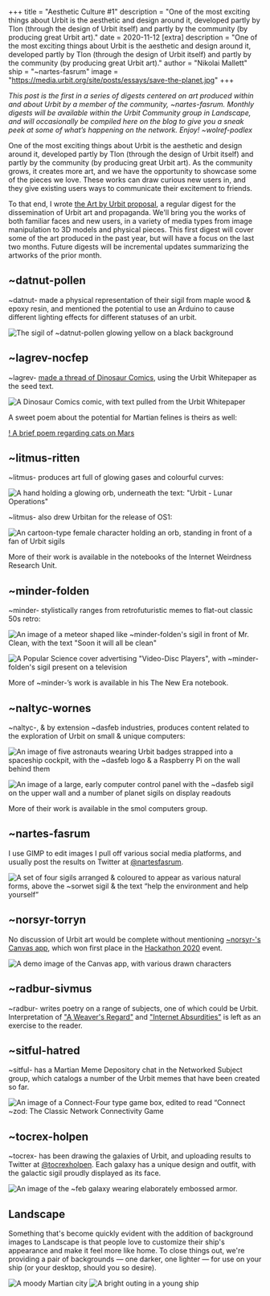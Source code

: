 +++
title = "Aesthetic Culture #1"
description = "One of the most exciting things about Urbit is the aesthetic and design around it, developed partly by Tlon (through the design of Urbit itself) and partly by the community (by producing great Urbit art)."
date = 2020-11-12
[extra]
description = "One of the most exciting things about Urbit is the aesthetic and design around it, developed partly by Tlon (through the design of Urbit itself) and partly by the community (by producing great Urbit art)."
author = "Nikolai Mallett"
ship = "~nartes-fasrum"
image = "https://media.urbit.org/site/posts/essays/save-the-planet.jpg"
+++

*This post is the first in a series of digests centered on art produced within and about Urbit by a member of the community, ~nartes-fasrum. Monthly digests will be available within the Urbit Community group in Landscape, and will occasionally be compiled here on the blog to give you a sneak peek at some of what’s happening on the network. Enjoy! ~wolref-podlex*

One of the most exciting things about Urbit is the aesthetic and design around it, developed partly by Tlon (through the design of Urbit itself) and partly by the community (by producing great Urbit art). As the community grows, it creates more art, and we have the opportunity to showcase some of the pieces we love. These works can draw curious new users in, and they give existing users ways to communicate their excitement to friends.

To that end, I wrote [the Art by Urbit proposal](https://grants.urbit.org/proposals/636838408-art-by-urbit), a regular digest for the dissemination of Urbit art and propaganda. We'll bring you the works of both familiar faces and new users, in a variety of media types from image manipulation to 3D models and physical pieces. This first digest will cover some of the art produced in the past year, but will have a focus on the last two months. Future digests will be incremental updates summarizing the artworks of the prior month.

## ~datnut-pollen

~datnut- made a physical representation of their sigil from maple wood & epoxy resin, and mentioned the potential to use an Arduino to cause different lighting effects for different statuses of an urbit.

![The sigil of ~datnut-pollen glowing yellow on a black background](https://i.imgur.com/GxmO6sT.jpg)

## ~lagrev-nocfep

~lagrev- [made a thread of Dinosaur Comics](https://twitter.com/sigilante/status/1299101593997127680), using the Urbit Whitepaper as the seed text.

![A Dinosaur Comics comic, with text pulled from the Urbit Whitepaper](https://pbs.twimg.com/media/EgdUaoKWoAAl6A3.jpg)

A sweet poem about the potential for Martian felines is theirs as well:

[! A brief poem regarding cats on Mars](https://pbs.twimg.com/media/Ef_KTbqWAAAHN-k.jpg)

## ~litmus-ritten

~litmus- produces art full of glowing gases and colourful curves:

![A hand holding a glowing orb, underneath the text: "Urbit - Lunar Operations"](https://i.imgur.com/fRbFIpj.png)

~litmus- also drew Urbitan for the release of OS1:

![An cartoon-type female character holding an orb, standing in front of a fan of Urbit sigils](https://i.imgur.com/vGqVmNM.png)

More of their work is available in the notebooks of the Internet Weirdness Research Unit.

## ~minder-folden

~minder- stylistically ranges from retrofuturistic memes to flat-out classic 50s retro:

![An image of a meteor shaped like ~minder-folden's sigil in front of Mr. Clean, with the text "Soon it will all be clean"](https://pbs.twimg.com/media/Eggk0CGU8AAJC-W.jpg)

![A Popular Science cover advertising "Video-Disc Players", with ~minder-folden's sigil present on a television](https://minderimages.nyc3.digitaloceanspaces.com/1ib61l8ugy451.jpg)

More of ~minder-’s work is available in his The New Era notebook.

## ~naltyc-wornes

~naltyc-, & by extension ~dasfeb industries, produces content related to the exploration of Urbit on small & unique computers:

![An image of five astronauts wearing Urbit badges strapped into a spaceship cockpit, with the ~dasfeb logo & a Raspberry Pi on the wall behind them](https://pbs.twimg.com/media/EkiyfGbVgAAp8wm.jpg)

![An image of a large, early computer control panel with the ~dasfeb sigil on the upper wall and a number of planet sigils on display readouts](https://pbs.twimg.com/media/Ejap_knXgAARo38.png)

More of their work is available in the smol computers group.

## ~nartes-fasrum

I use GIMP to edit images I pull off various social media platforms, and usually post the results on Twitter at [@nartesfasrum](https://twitter.com/nartesfasrum).

![A set of four sigils arranged & coloured to appear as various natural forms, above the ~sorwet sigil & the text “help the environment and help yourself”](https://pbs.twimg.com/media/EjuuJjTXsAIcfU9.jpg)

## ~norsyr-torryn

No discussion of Urbit art would be complete without mentioning [~norsyr-'s Canvas app](https://github.com/yosoyubik/canvas), which won first place in the [Hackathon 2020](https://urbit.org/blog/hackathon-results/) event.

![A demo image of the Canvas app, with various drawn characters](https://i.imgur.com/zpm3dYX.png)

## ~radbur-sivmus

~radbur- writes poetry on a range of subjects, one of which could be Urbit. Interpretation of ["A Weaver's Regard"](https://t.fust.us/writing/poetry/weavers-regard) and ["Internet Absurdities"](https://t.fust.us/writing/poetry/internet-absurdities) is left as an exercise to the reader.

## ~sitful-hatred

~sitful- has a Martian Meme Depository chat in the Networked Subject group, which catalogs a number of the Urbit memes that have been created so far.

![An image of a Connect-Four type game box, edited to read “Connect ~zod: The Classic Network Connectivity Game](https://i.postimg.cc/d1yH7PHL/connect.png)

## ~tocrex-holpen

~tocrex- has been drawing the galaxies of Urbit, and uploading results to Twitter at [@tocrexholpen](https://twitter.com/tocrexholpen). Each galaxy has a unique design and outfit, with the galactic sigil proudly displayed as its face.

![An image of the ~feb galaxy wearing elaborately embossed armor.](https://pbs.twimg.com/media/ENeLOb4WkAApDu2.jpg)

## Landscape

Something that's become quickly evident with the addition of background images to Landscape is that people love to customize their ship's appearance and make it feel more like home. To close things out, we're providing a pair of backgrounds — one darker, one lighter — for use on your ship (or your desktop, should you so desire).

![A moody Martian city](https://i.imgur.com/7Ot9Hcu.jpg)
![A bright outing in a young ship](https://i.imgur.com/wFKt2EW.jpg)
